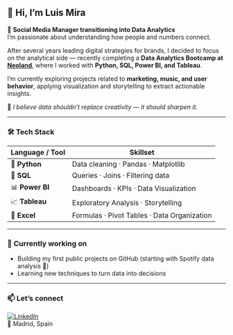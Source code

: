 ## 👋 Hi, I’m **Luis Mira**

🎯 **Social Media Manager transitioning into Data Analytics**  
I’m passionate about understanding how people and numbers connect.  

After several years leading digital strategies for brands, I decided to focus on the analytical side — recently completing a **Data Analytics Bootcamp at [Neoland](https://neoland.es/bootcamps/data-analytics/)**, where I worked with **Python, SQL, Power BI, and Tableau**.  

I’m currently exploring projects related to **marketing, music, and user behavior**, applying visualization and storytelling to extract actionable insights.  

💬 *I believe data shouldn’t replace creativity — it should sharpen it.*

---

### 🛠️ **Tech Stack**
| Language / Tool | Skillset |
|------------------|-----------|
| 🐍 **Python** | Data cleaning · Pandas · Matplotlib |
| 🧮 **SQL** | Queries · Joins · Filtering data |
| 📊 **Power BI** | Dashboards · KPIs · Data Visualization |
| 📈 **Tableau** | Exploratory Analysis · Storytelling |
| 🧠 **Excel** | Formulas · Pivot Tables · Data Organization |

---

### 🌱 **Currently working on**
- Building my first public projects on GitHub (starting with Spotify data analysis 🎵)  
- Learning new techniques to turn data into decisions  

---

### 📫 **Let’s connect**
[![LinkedIn](https://img.shields.io/badge/LinkedIn-blue?style=flat&logo=linkedin)](https://www.linkedin.com/in/luismiraaznar)  
📍 Madrid, Spain  


